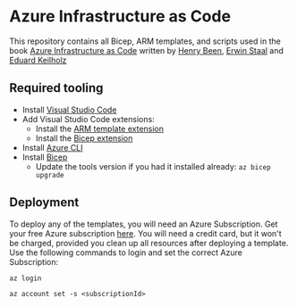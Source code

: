 # Azure Infrastructure as Code
This repository contains all Bicep, ARM templates, and scripts used in the book [Azure Infrastructure as Code](https://www.manning.com/books/azure-infrastructure-as-code) written by [Henry Been](https://www.linkedin.com/in/henrybeen/), [Erwin Staal](https://www.linkedin.com/in/erwinstaal/) and [Eduard Keilholz](https://www.linkedin.com/in/eduard-keilholz/)

## Required tooling
- Install [Visual Studio Code](https://code.visualstudio.com/download) 
- Add Visual Studio Code extensions:
  - Install the [ARM template extension](https://marketplace.visualstudio.com/items?itemName=msazurermtools.azurerm-vscode-tools)
  - Install the [Bicep extension](https://marketplace.visualstudio.com/items?itemName=ms-azuretools.vscode-bicep)
- Install [Azure CLI](https://docs.microsoft.com/en-us/cli/azure/install-azure-cli)
- Install [Bicep](https://github.com/Azure/bicep/blob/main/docs/installing.md#install-and-manage-via-azure-cli-easiest) 
  - Update the tools version if you had it installed already: `az bicep upgrade`

## Deployment
To deploy any of the templates, you will need an Azure Subscription. Get your free Azure subscription [here](https://azure.microsoft.com/en-us/free). You will need a credit card, but it won't be charged, provided you clean up all resources after deploying a template. Use the following commands to login and set the correct Azure Subscription:
```
az login

az account set -s <subscriptionId>
```